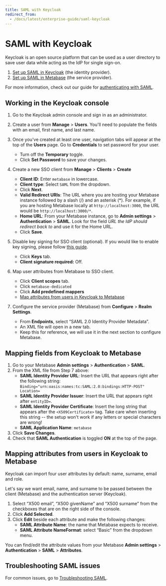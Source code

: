 ```yaml
---
title: SAML with Keycloak
redirect_from:
  - /docs/latest/enterprise-guide/saml-keycloak
---
```


# SAML with Keycloak

Keycloak is an open source platform that can be used as a user directory to save user data while acting as the IdP for single sign-on.

1. [Set up SAML in Keycloak](#working-in-the-keycloak-console) (the identity provider).
2. [Set up SAML in Metabase](./authenticating-with-saml.md#enabling-saml-authentication-in-metabase) (the service provider).

For more information, check out our guide for [authenticating with SAML](./authenticating-with-saml.md).

## Working in the Keycloak console

1. Go to the Keycloak admin console and sign in as an administrator.
2. Create a user from **Manage** > **Users**. You'll need to populate the fields with an email, first name, and last name.
3. Once you've created at least one user, navigation tabs will appear at the top of the **Users** page. Go to **Credentials** to set password for your user.
    - Turn off the **Temporary** toggle.
    - Click **Set Password** to save your changes.
4. Create a new SSO client from **Manage** > **Clients** > **Create**
    - **Client ID**: Enter `metabase` in lowercase.
    - **Client type**: Select `SAML` from the dropdown.
    - Click **Next**.
    - **Valid Redirect URIs**: The URL where you are hosting your Metabase instance followed by a slash (/) and an asterisk (*). For example, if you are hosting Metabase locally at `http://localhost:3000`, the URL would be `http://localhost:3000/*`.
    - **Home URL**: From your Metabase instance, go to **Admin settings** > **Authentication** > **SAML**. Look for the field *URL the IdP should redirect back to* and use it for the Home URL.
    - Click **Save**.

5. Disable key signing for SSO client (optional). If you would like to enable key signing, please follow [this guide](https://www.metabase.com/docs/latest/people-and-groups/authenticating-with-saml#settings-for-signing-sso-requests-optional).
    - Click **Keys** tab.
    - **Client signature required:** Off.
 
6. Map user attributes from Metabase to SSO client. 
    - Click **Client scopes** tab.
    - Click `metabase-dedicated`
    - Click **Add predefined mappers**
    - [Map attributes from users in Keycloak to Metabase](#mapping-attributes-from-users-in-keycloak-to-metabase)
7. Configure the service provider (Metabase) from **Configure** > **Realm Settings**.
    - From **Endpoints**, select “SAML 2.0 Identity Provider Metadata”.
    - An XML file will open in a new tab.
    - Keep this for reference, we will use it in the next section to configure Metabase.

## Mapping fields from Keycloak to Metabase

1. Go to your Metabase **Admin settings** > **Authentication** > **SAML**.
2. From the XML file from Step 7 above:
    - **SAML Identity Provider URL**: Insert the URL that appears right after the following string: `Binding="urn:oasis:names:tc:SAML:2.0:bindings:HTTP-POST" Location=`
    - **SAML Identity Provider Issuer**: Insert the URL that appears right after `entityID=`.
    - **SAML Identity Provider Certificate**: Insert the long string that appears after the `<X509Certificate>` tag. Take care when inserting this string -- the setup won't work if any letters or special characters are wrong!
    - **SAML Application Name**: `metabase`
3. Click **Save Changes**.
4. Check that **SAML Authentication** is toggled **ON** at the top of the page.

## Mapping attributes from users in Keycloak to Metabase

Keycloak can import four user attributes by default: name, surname, email and role.

Let's say we want email, name, and surname to be passed between the client (Metabase) and the authentication server (Keycloak).

1. Select “X500 email”, “X500 givenName” and “X500 surname” from the checkboxes that are on the right side of the console.
2. Click **Add Selected**.
3. Click **Edit** beside each attribute and make the following changes:
    - **SAML Attribute Name**: the name that Metabase expects to receive.
    - **SAML Attribute NameFormat**: select “Basic” from the dropdown menu.

You can find/edit the attribute values from your Metabase **Admin settings** > **Authentication** > **SAML** > **Attributes**.

## Troubleshooting SAML issues

For common issues, go to [Troubleshooting SAML](../troubleshooting-guide/saml.md).
